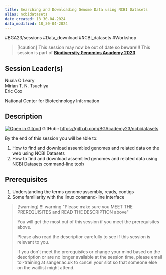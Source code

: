 ```yaml
---
title: Searching and Downloading Genome Data using NCBI Datasets
alias: ncbidatasets
date_created: 18_30-04-2024
data_modified: 18_30-04-2024
---
```

#BGA23/sessions #Data_download #NCBI_datasets #Workshop


> [!caution] This session may now be out of date so beware!!!
> This session is part of [**Biodiversity Genomics Academy 2023**](https://BGA23.org)

## Session Leader(s)

Nuala O'Leary  
Mirian T. N. Tsuchiya  
Eric Cox  

National Center for Biotechnology Information

## Description
[![Open in Gitpod](https://gitpod.io/button/open-in-gitpod.svg)](https://gitpod.io/#https://github.com/BGAcademy23/ncbidatasets)
GitHub:: https://github.com/BGAcademy23/ncbidatasets

By the end of this session you will be able to:

1. How to find and download assembled genomes and related data on the web using NCBI Datasets
2. How to find and download assembled genomes and related data using NCBI Datasets command-line tools

## Prerequisites

1. Understanding the terms genome assembly, reads, contigs
2. Some familiarity with the linux command-line interface

> [!warning] !!! warning "Please make sure you MEET THE PREREQUISITES and READ THE DESCRIPTION above"
> 
> You will get the most out of this session if you meet the prerequisites above.
> 
> Please also read the description carefully to see if this session is relevant to you.
> 
> If you don't meet the prerequisites or change your mind based on the description or are no longer available at the session time, please email tol-training at sanger.ac.uk to cancel your slot so that someone else on the waitlist might attend.
